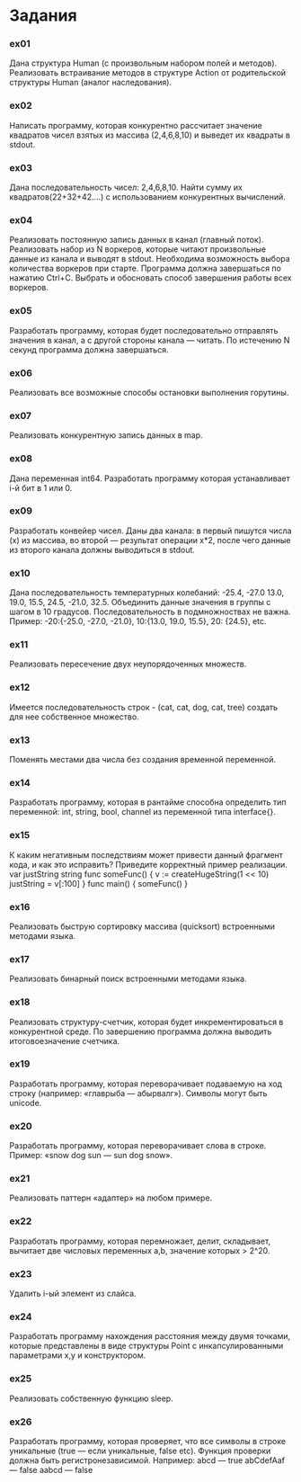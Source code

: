 # Задания

### ex01
Дана структура Human (с произвольным набором полей и методов). Реализовать встраивание методов в структуре Action от родительской структуры Human (аналог наследования).

### ex02
Написать программу, которая конкурентно рассчитает значение квадратов чисел взятых из массива (2,4,6,8,10) и выведет их квадраты в stdout.

### ex03
Дана последовательность чисел: 2,4,6,8,10. Найти сумму их квадратов(22+32+42....) с использованием конкурентных вычислений.

### ex04
Реализовать постоянную запись данных в канал (главный поток). Реализовать набор из N воркеров, которые читают произвольные данные из канала и выводят в stdout. Необходима возможность выбора количества воркеров при старте.
Программа должна завершаться по нажатию Ctrl+C. Выбрать и обосновать способ завершения работы всех воркеров.

### ex05
Разработать программу, которая будет последовательно отправлять значения в канал, а с другой стороны канала — читать. По истечению N секунд программа должна завершаться.

### ex06
Реализовать все возможные способы остановки выполнения горутины.

### ex07
Реализовать конкурентную запись данных в map.

### ex08
Дана переменная int64. Разработать программу которая устанавливает i-й бит в 1 или 0.

### ex09
Разработать конвейер чисел. Даны два канала: в первый пишутся числа (x) из массива, во второй — результат операции x*2, после чего данные из второго канала должны выводиться в stdout.

### ex10
Дана последовательность температурных колебаний: -25.4, -27.0 13.0, 19.0, 15.5, 24.5, -21.0, 32.5. Объединить данные значения в группы с шагом в 10 градусов. Последовательность в подмножноствах не важна.
Пример: -20:{-25.0, -27.0, -21.0}, 10:{13.0, 19.0, 15.5}, 20: {24.5}, etc.

### ex11
Реализовать пересечение двух неупорядоченных множеств.

### ex12
Имеется последовательность строк - (cat, cat, dog, cat, tree) создать для нее собственное множество.

### ex13
Поменять местами два числа без создания временной переменной.

### ex14
Разработать программу, которая в рантайме способна определить тип переменной: int, string, bool, channel из переменной типа interface{}.

### ex15
К каким негативным последствиям может привести данный фрагмент кода, и как это исправить? Приведите корректный пример реализации.
    var justString string func someFunc() {
    v := createHugeString(1 << 10)
    justString = v[:100] }
    func main() { someFunc()
    }

### ex16
Реализовать быструю сортировку массива (quicksort) встроенными методами языка.

### ex17
Реализовать бинарный поиск встроенными методами языка.

### ex18
Реализовать структуру-счетчик, которая будет инкрементироваться в конкурентной среде. По завершению программа должна выводить итоговоезначение счетчика.

### ex19
Разработать программу, которая переворачивает подаваемую на ход строку (например: «главрыба — абырвалг»). Символы могут быть unicode.

### ex20
Разработать программу, которая переворачивает слова в строке. Пример: «snow dog sun — sun dog snow».

### ex21
Реализовать паттерн «адаптер» на любом примере.

### ex22
Разработать программу, которая перемножает, делит, складывает, вычитает две числовых переменных a,b, значение которых > 2^20.

### ex23
Удалить i-ый элемент из слайса.

### ex24
Разработать программу нахождения расстояния между двумя точками, которые представлены в виде структуры Point с инкапсулированными параметрами x,y и конструктором.

### ex25
Реализовать собственную функцию sleep.

### ex26
Разработать программу, которая проверяет, что все символы в строке уникальные (true — если уникальные, false etc). Функция проверки должна быть регистронезависимой.
    Например:
    abcd — true abCdefAaf — false aabcd — false